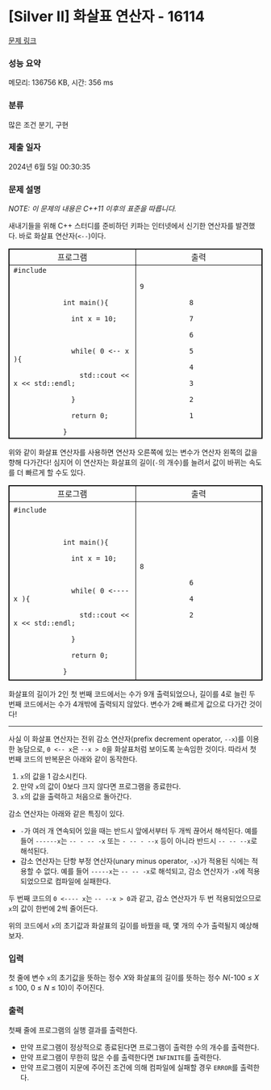 # [Silver II] 화살표 연산자 - 16114 

[문제 링크](https://www.acmicpc.net/problem/16114) 

### 성능 요약

메모리: 136756 KB, 시간: 356 ms

### 분류

많은 조건 분기, 구현

### 제출 일자

2024년 6월 5일 00:30:35

### 문제 설명

<p><em>NOTE: 이 문제의 내용은 C++11 이후의 표준을 따릅니다.</em></p>

<p>새내기들을 위해 C++ 스터디를 준비하던 키파는 인터넷에서 신기한 연산자를 발견했다. 바로 화살표 연산자(<code><--</code>)이다.</p>

<table border="1" bordercolor="black" cellpadding="0" cellspacing="0" class="table table-bordered">
	<thead>
		<tr>
			<td style="text-align:center; width:40%;">프로그램</td>
			<td style="text-align:center; width:40%;">출력</td>
		</tr>
	</thead>
	<tbody>
		<tr>
			<td style="padding-left: 8px;"><code style="padding: 0px;">#include <iostream><br>
			<br>
			int main(){<br>
			  int x = 10;<br>
			<br>
			  while( 0 <-- x ){<br>
			    std::cout << x << std::endl;<br>
			  }<br>
			  return 0;<br>
			}</code></td>
			<td style="padding-left: 8px; vertical-align: middle;"><code style="padding: 0px;">9<br>
			8<br>
			7<br>
			6<br>
			5<br>
			4<br>
			3<br>
			2<br>
			1</code></td>
		</tr>
	</tbody>
</table>

<p>위와 같이 화살표 연산자를 사용하면 연산자 오른쪽에 있는 변수가 연산자 왼쪽의 값을 향해 다가간다! 심지어 이 연산자는 화살표의 길이(<code>-</code>의 개수)를 늘려서 값이 바뀌는 속도를 더 빠르게 할 수도 있다.</p>

<table border="1" bordercolor="black" cellpadding="0" cellspacing="0" class="table table-bordered">
	<thead>
		<tr>
			<td style="text-align:center; width:40%;">프로그램</td>
			<td style="text-align:center; width:40%;">출력</td>
		</tr>
	</thead>
	<tbody>
		<tr>
			<td style="padding: 8px;"><code style="padding: 0px;">#include <iostream><br>
			<br>
			int main(){<br>
			  int x = 10;<br>
			<br>
			  while( 0 <---- x ){<br>
			    std::cout << x << std::endl;<br>
			  }<br>
			  return 0;<br>
			}</code></td>
			<td style="padding: 8px; vertical-align: middle;"><code style="padding: 0px;">8<br>
			6<br>
			4<br>
			2</code></td>
		</tr>
	</tbody>
</table>

<p>화살표의 길이가 2인 첫 번째 코드에서는 수가 9개 출력되었으나, 길이를 4로 늘린 두 번째 코드에서는 수가 4개밖에 출력되지 않았다. 변수가 2배 빠르게 값으로 다가간 것이다!</p>

<hr>
<p>사실 이 화살표 연산자는 전위 감소 연산자(prefix decrement operator, <code>--x</code>)를 이용한 농담으로, <code>0 <-- x</code>은 <code>--x > 0</code>을 화살표처럼 보이도록 눈속임한 것이다. 따라서 첫 번째 코드의 반복문은 아래와 같이 동작한다.</p>

<ol>
	<li><code>x</code>의 값을 1 감소시킨다.</li>
	<li>만약 <code>x</code>의 값이 0보다 크지 않다면 프로그램을 종료한다.</li>
	<li><code>x</code>의 값을 출력하고 처음으로 돌아간다.</li>
</ol>

<p>감소 연산자는 아래와 같은 특징이 있다.</p>

<ul>
	<li><code>-</code>가 여러 개 연속되어 있을 때는 반드시 앞에서부터 두 개씩 끊어서 해석된다. 예를 들어 <code>------x</code>는 <code>-- - -- -x</code> 또는 <code>- -- - --x</code> 등이 아니라 반드시 <code>-- -- --x</code>로 해석된다.</li>
	<li>감소 연산자는 단항 부정 연산자(unary minus operator, <code>-x</code>)가 적용된 식에는 적용할 수 없다. 예를 들어 <code>-----x</code>는 <code>-- -- -x</code>로 해석되고, 감소 연산자가 <code>-x</code>에 적용되었으므로 컴파일에 실패한다.</li>
</ul>

<p>두 번째 코드의 <code>0 <---- x</code>는 <code>-- --x > 0</code>과 같고, 감소 연산자가 두 번 적용되었으므로 <code>x</code>의 값이 한번에 2씩 줄어든다.</p>

<p>위의 코드에서 <code>x</code>의 초기값과 화살표의 길이를 바꿨을 때, 몇 개의 수가 출력될지 예상해 보자.</p>

### 입력 

 <p>첫 줄에 변수 <code>x</code>의 초기값을 뜻하는 정수 <em>X</em>와 화살표의 길이를 뜻하는 정수 <em>N</em>(-100 ≤ <em>X</em> ≤ 100, 0 ≤ <em>N</em> ≤ 10)이 주어진다.</p>

### 출력 

 <p>첫째 줄에 프로그램의 실행 결과를 출력한다.</p>

<ul>
	<li>만약 프로그램이 정상적으로 종료된다면 프로그램이 출력한 수의 개수를 출력한다.</li>
	<li>만약 프로그램이 무한히 많은 수를 출력한다면 <code>INFINITE</code>를 출력한다.</li>
	<li>만약 프로그램이 지문에 주어진 조건에 의해 컴파일에 실패할 경우 <code>ERROR</code>를 출력한다. </li>
</ul>

